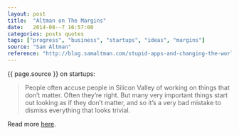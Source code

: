 ```yaml
---
layout: post
title:  "Altman on The Margins"
date:   2014-08--7 16:57:00
categories: posts quotes
tags: ["progress", "business", "startups", "ideas", "margins"]
source: "Sam Altman"
reference: "http://blog.samaltman.com/stupid-apps-and-changing-the-world"
---
```


{{ page.source }} on startups:

> People often accuse people in Silicon Valley of working on things that don’t matter.  Often they’re right.  But many very important things start out looking as if they don’t matter, and so it’s a very bad mistake to dismiss everything that looks trivial.

Read more [here]({{page.reference}}).

